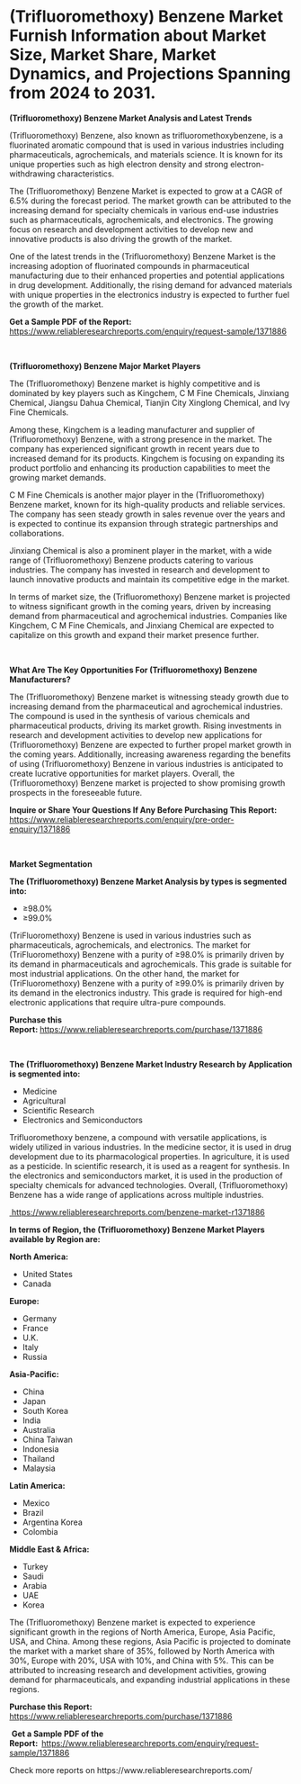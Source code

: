 <p><h1>(Trifluoromethoxy) Benzene Market Furnish Information about Market Size, Market Share, Market Dynamics, and Projections Spanning from 2024 to 2031.</h1></p><p><strong>(Trifluoromethoxy) Benzene Market Analysis and Latest Trends</strong></p>
<p><p>(Trifluoromethoxy) Benzene, also known as trifluoromethoxybenzene, is a fluorinated aromatic compound that is used in various industries including pharmaceuticals, agrochemicals, and materials science. It is known for its unique properties such as high electron density and strong electron-withdrawing characteristics.</p><p>The (Trifluoromethoxy) Benzene Market is expected to grow at a CAGR of 6.5% during the forecast period. The market growth can be attributed to the increasing demand for specialty chemicals in various end-use industries such as pharmaceuticals, agrochemicals, and electronics. The growing focus on research and development activities to develop new and innovative products is also driving the growth of the market.</p><p>One of the latest trends in the (Trifluoromethoxy) Benzene Market is the increasing adoption of fluorinated compounds in pharmaceutical manufacturing due to their enhanced properties and potential applications in drug development. Additionally, the rising demand for advanced materials with unique properties in the electronics industry is expected to further fuel the growth of the market.</p></p>
<p><strong>Get a Sample PDF of the Report:&nbsp;</strong> <a href="https://www.reliableresearchreports.com/enquiry/request-sample/1371886">https://www.reliableresearchreports.com/enquiry/request-sample/1371886</a></p>
<p>&nbsp;</p>
<p><strong>(Trifluoromethoxy) Benzene Major Market Players</strong></p>
<p><p>The (Trifluoromethoxy) Benzene market is highly competitive and is dominated by key players such as Kingchem, C M Fine Chemicals, Jinxiang Chemical, Jiangsu Dahua Chemical, Tianjin City Xinglong Chemical, and Ivy Fine Chemicals. </p><p>Among these, Kingchem is a leading manufacturer and supplier of (Trifluoromethoxy) Benzene, with a strong presence in the market. The company has experienced significant growth in recent years due to increased demand for its products. Kingchem is focusing on expanding its product portfolio and enhancing its production capabilities to meet the growing market demands.</p><p>C M Fine Chemicals is another major player in the (Trifluoromethoxy) Benzene market, known for its high-quality products and reliable services. The company has seen steady growth in sales revenue over the years and is expected to continue its expansion through strategic partnerships and collaborations.</p><p>Jinxiang Chemical is also a prominent player in the market, with a wide range of (Trifluoromethoxy) Benzene products catering to various industries. The company has invested in research and development to launch innovative products and maintain its competitive edge in the market.</p><p>In terms of market size, the (Trifluoromethoxy) Benzene market is projected to witness significant growth in the coming years, driven by increasing demand from pharmaceutical and agrochemical industries. Companies like Kingchem, C M Fine Chemicals, and Jinxiang Chemical are expected to capitalize on this growth and expand their market presence further.</p></p>
<p>&nbsp;</p>
<p><strong>What Are The Key Opportunities For (Trifluoromethoxy) Benzene Manufacturers?</strong></p>
<p><p>The (Trifluoromethoxy) Benzene market is witnessing steady growth due to increasing demand from the pharmaceutical and agrochemical industries. The compound is used in the synthesis of various chemicals and pharmaceutical products, driving its market growth. Rising investments in research and development activities to develop new applications for (Trifluoromethoxy) Benzene are expected to further propel market growth in the coming years. Additionally, increasing awareness regarding the benefits of using (Trifluoromethoxy) Benzene in various industries is anticipated to create lucrative opportunities for market players. Overall, the (Trifluoromethoxy) Benzene market is projected to show promising growth prospects in the foreseeable future.</p></p>
<p><strong>Inquire or Share Your Questions If Any Before Purchasing This Report:</strong> <a href="https://www.reliableresearchreports.com/enquiry/pre-order-enquiry/1371886">https://www.reliableresearchreports.com/enquiry/pre-order-enquiry/1371886</a></p>
<p>&nbsp;</p>
<p><strong>Market Segmentation</strong></p>
<p><strong>The (Trifluoromethoxy) Benzene Market Analysis by types is segmented into:</strong></p>
<p><ul><li>≥98.0%</li><li>≥99.0%</li></ul></p>
<p><p>(TriFluoromethoxy) Benzene is used in various industries such as pharmaceuticals, agrochemicals, and electronics. The market for (TriFluoromethoxy) Benzene with a purity of ≥98.0% is primarily driven by its demand in pharmaceuticals and agrochemicals. This grade is suitable for most industrial applications. On the other hand, the market for (TriFluoromethoxy) Benzene with a purity of ≥99.0% is primarily driven by its demand in the electronics industry. This grade is required for high-end electronic applications that require ultra-pure compounds.</p></p>
<p><strong>Purchase this Report:&nbsp;</strong><a href="https://www.reliableresearchreports.com/purchase/1371886">https://www.reliableresearchreports.com/purchase/1371886</a></p>
<p>&nbsp;</p>
<p><strong>The (Trifluoromethoxy) Benzene Market Industry Research by Application is segmented into:</strong></p>
<p><ul><li>Medicine</li><li>Agricultural</li><li>Scientific Research</li><li>Electronics and Semiconductors</li></ul></p>
<p><p>Trifluoromethoxy benzene, a compound with versatile applications, is widely utilized in various industries. In the medicine sector, it is used in drug development due to its pharmacological properties. In agriculture, it is used as a pesticide. In scientific research, it is used as a reagent for synthesis. In the electronics and semiconductors market, it is used in the production of specialty chemicals for advanced technologies. Overall, (Trifluoromethoxy) Benzene has a wide range of applications across multiple industries.</p></p>
<p><a href="https://www.reliableresearchreports.com/benzene-market-r1371886">&nbsp;https://www.reliableresearchreports.com/benzene-market-r1371886</a></p>
<p><strong>In terms of Region, the (Trifluoromethoxy) Benzene Market Players available by Region are:</strong></p>
<p>
    <p> <strong> North America: </strong>
        <ul>
            <li>United States</li>
            <li>Canada</li>
        </ul>
        </p> 
    <p> <strong> Europe: </strong>
        <ul>
            <li>Germany</li>
            <li>France</li>
            <li>U.K.</li>
            <li>Italy</li>
            <li>Russia</li>
        </ul>
        </p> 
    <p> <strong> Asia-Pacific: </strong>
        <ul>
            <li>China</li>
            <li>Japan</li>
            <li>South Korea</li>
            <li>India</li>
            <li>Australia</li>
            <li>China Taiwan</li>
            <li>Indonesia</li>
            <li>Thailand</li>
            <li>Malaysia</li>
        </ul>
        </p> 
    <p> <strong> Latin America: </strong>
        <ul>
            <li>Mexico</li>
            <li>Brazil</li>
            <li>Argentina Korea</li>
            <li>Colombia</li>
        </ul>
        </p> 
    <p> <strong> Middle East & Africa: </strong>
        <ul>
            <li>Turkey</li>
            <li>Saudi</li>
            <li>Arabia</li>
            <li>UAE</li>
            <li>Korea</li>
        </ul>
    </p>
    </p>
<p><p>The (Trifluoromethoxy) Benzene market is expected to experience significant growth in the regions of North America, Europe, Asia Pacific, USA, and China. Among these regions, Asia Pacific is projected to dominate the market with a market share of 35%, followed by North America with 30%, Europe with 20%, USA with 10%, and China with 5%. This can be attributed to increasing research and development activities, growing demand for pharmaceuticals, and expanding industrial applications in these regions.</p></p>
<p><strong>Purchase this Report: </strong><a href="https://www.reliableresearchreports.com/purchase/1371886">https://www.reliableresearchreports.com/purchase/1371886</a></p>
<p>&nbsp;<strong>Get a Sample PDF of the Report:&nbsp;&nbsp;</strong><a href="https://www.reliableresearchreports.com/enquiry/request-sample/1371886">https://www.reliableresearchreports.com/enquiry/request-sample/1371886</a></p>
<p><strong></strong></p>
<p>Check more reports on https://www.reliableresearchreports.com/</p>